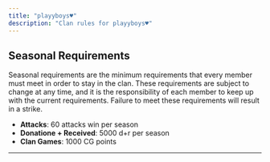 ```yaml
---
title: "playyboys♥"
description: "Clan rules for playyboys♥"
---
```


## Seasonal Requirements

Seasonal requirements are the minimum requirements that every member must meet in order to stay in the clan. These requirements are subject to change at any time, and it is the responsibility of each member to keep up with the current requirements. Failure to meet these requirements will result in a strike.

- **Attacks**: 60 attacks win per season
- **Donatione + Received**: 5000 d+r per season
- **Clan Games**: 1000 CG points

---
